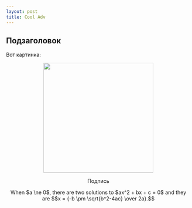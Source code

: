 ```yaml
---
layout: post
title: Cool Adv
---
```


## Подзаголовок

Вот картинка:
<p>
    <img style="display: block; margin: auto" src="./1.jpg" width=300>
    <p style="text-align: center">Подпись</p>
</p>

<p style="text-align: center">When $a \ne 0$, there are two solutions to $ax^2 + bx + c = 0$ and they are
$$x = {-b \pm \sqrt{b^2-4ac} \over 2a}.$$</p>
